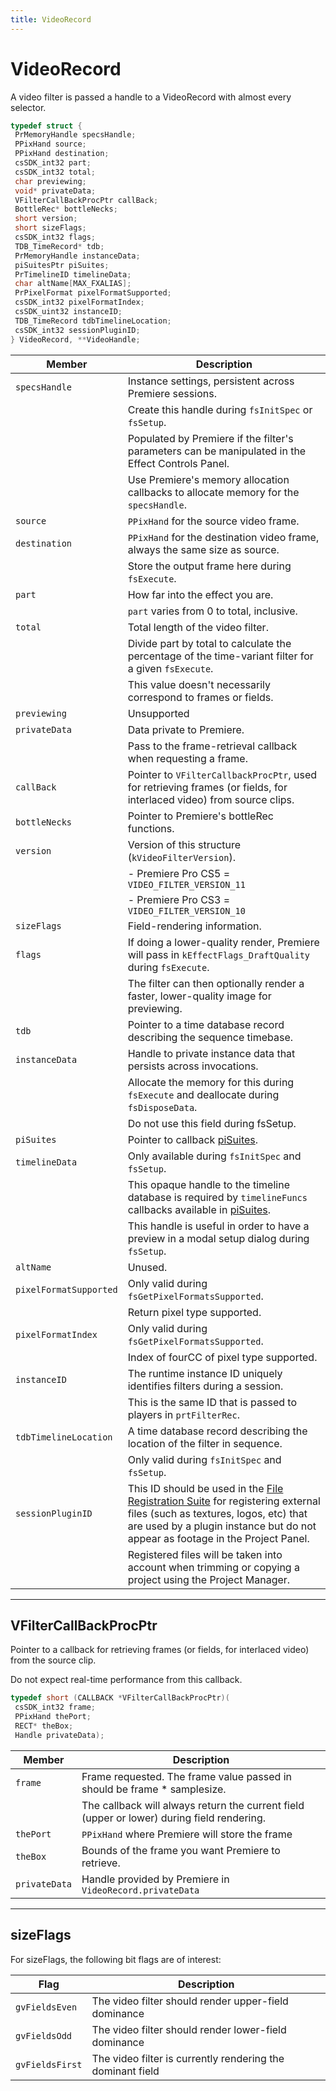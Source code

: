 ```yaml
---
title: VideoRecord
---
```

# VideoRecord

A video filter is passed a handle to a VideoRecord with almost every selector.

```cpp
typedef struct {
 PrMemoryHandle specsHandle;
 PPixHand source;
 PPixHand destination;
 csSDK_int32 part;
 csSDK_int32 total;
 char previewing;
 void* privateData;
 VFilterCallBackProcPtr callBack;
 BottleRec* bottleNecks;
 short version;
 short sizeFlags;
 csSDK_int32 flags;
 TDB_TimeRecord* tdb;
 PrMemoryHandle instanceData;
 piSuitesPtr piSuites;
 PrTimelineID timelineData;
 char altName[MAX_FXALIAS];
 PrPixelFormat pixelFormatSupported;
 csSDK_int32 pixelFormatIndex;
 csSDK_uint32 instanceID;
 TDB_TimeRecord tdbTimelineLocation;
 csSDK_int32 sessionPluginID;
} VideoRecord, **VideoHandle;
```

| Member | Description |
|---|---|
| `specsHandle` | Instance settings, persistent across Premiere sessions. |
| | Create this handle during `fsInitSpec` or `fsSetup`. |
| | Populated by Premiere if the filter's parameters can be manipulated in the Effect Controls Panel. |
| | Use Premiere's memory allocation callbacks to allocate memory for the `specsHandle`. |
| `source` | `PPixHand` for the source video frame. |
| `destination` | `PPixHand` for the destination video frame, always the same size as source. |
| | Store the output frame here during `fsExecute`. |
| `part` | How far into the effect you are. |
| | `part` varies from 0 to total, inclusive. |
| `total` | Total length of the video filter. |
| | Divide part by total to calculate the percentage of the time-variant filter for a given `fsExecute`. |
| | This value doesn't necessarily correspond to frames or fields. |
| `previewing` | Unsupported |
| `privateData` | Data private to Premiere. |
| | Pass to the frame-retrieval callback when requesting a frame. |
| `callBack` | Pointer to `VFilterCallbackProcPtr`, used for retrieving frames (or fields, for interlaced video) from source clips. |
| `bottleNecks` | Pointer to Premiere's bottleRec functions. |
| `version` | Version of this structure (`kVideoFilterVersion`). |
| | - Premiere Pro CS5 = `VIDEO_FILTER_VERSION_11` |
| | - Premiere Pro CS3 = `VIDEO_FILTER_VERSION_10` |
| `sizeFlags` | Field-rendering information. |
| `flags` | If doing a lower-quality render, Premiere will pass in `kEffectFlags_DraftQuality` during `fsExecute`. |
| | The filter can then optionally render a faster, lower-quality image for previewing. |
| `tdb` | Pointer to a time database record describing the sequence timebase. |
| `instanceData` | Handle to private instance data that persists across invocations. |
| | Allocate the memory for this during `fsExecute` and deallocate during `fsDisposeData`. |
| | Do not use this field during fsSetup. |
| `piSuites` | Pointer to callback [piSuites](../../universals/legacy-callback-suites#pisuites). |
| `timelineData` | Only available during `fsInitSpec` and `fsSetup`. |
| | This opaque handle to the timeline database is required by `timelineFuncs` callbacks available in [piSuites](../../universals/legacy-callback-suites#pisuites). |
| | This handle is useful in order to have a preview in a modal setup dialog during `fsSetup`. |
| `altName` | Unused. |
| `pixelFormatSupported` | Only valid during `fsGetPixelFormatsSupported`. |
| | Return pixel type supported. |
| `pixelFormatIndex` | Only valid during `fsGetPixelFormatsSupported`. |
| | Index of fourCC of pixel type supported. |
| `instanceID` | The runtime instance ID uniquely identifies filters during a session. |
| | This is the same ID that is passed to players in `prtFilterRec`. |
| `tdbTimelineLocation` | A time database record describing the location of the filter in sequence. |
| | Only valid during `fsInitSpec` and `fsSetup`. |
| `sessionPluginID` | This ID should be used in the [File Registration Suite](../../universals/sweetpea-suites#file-registration-suite) for registering external files (such as textures, logos, etc) that are used by a plugin instance but do not appear as footage in the Project Panel. |
| | Registered files will be taken into account when trimming or copying a project using the Project Manager. |

---

## VFilterCallBackProcPtr

Pointer to a callback for retrieving frames (or fields, for interlaced video) from the source clip.

Do not expect real-time performance from this callback.

```cpp
typedef short (CALLBACK *VFilterCallBackProcPtr)(
 csSDK_int32 frame;
 PPixHand thePort;
 RECT* theBox;
 Handle privateData);
```

| Member | Description |
|---|---|
| `frame` | Frame requested. The frame value passed in should be frame \* samplesize. |
| | The callback will always return the current field (upper or lower) during field rendering. |
| `thePort` | `PPixHand` where Premiere will store the frame |
| `theBox` | Bounds of the frame you want Premiere to retrieve. |
| `privateData` | Handle provided by Premiere in `VideoRecord.privateData` |

---

## sizeFlags

For sizeFlags, the following bit flags are of interest:

| Flag | Description |
| --- | --- |
| `gvFieldsEven` | The video filter should render upper-field dominance |
| `gvFieldsOdd` | The video filter should render lower-field dominance |
| `gvFieldsFirst` | The video filter is currently rendering the dominant field |

